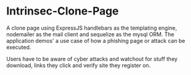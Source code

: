 # Intrinsec-Clone-Page
A clone page using ExpressJS handlebars as the templating engine, nodemailer as the mail client and sequelize as the mysql ORM.
The application demos' a use case of how a phishing page or attack can be executed.

Users have to be aware of cyber attacks and watchout for stuff they download, links they click and verify site they register on.
